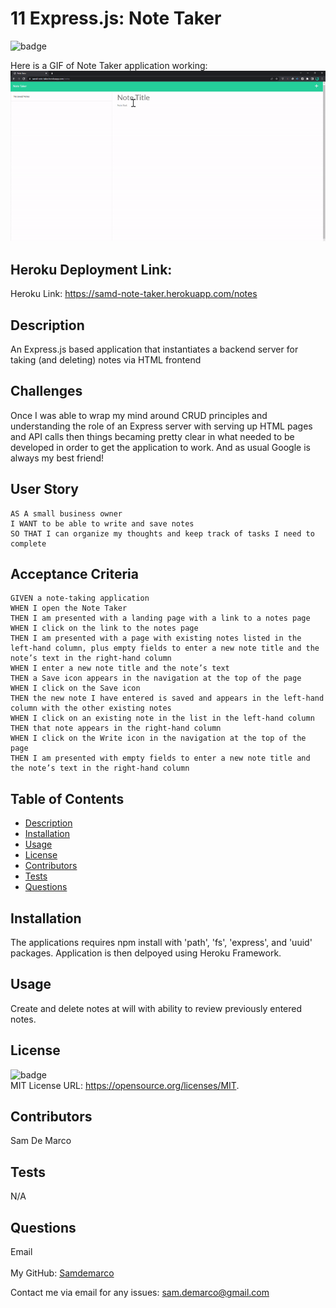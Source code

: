 <h1>11 Express.js: Note Taker </h1>
  
  ![badge](https://img.shields.io/badge/license-MIT-brightgreen)<br />
  
  Here is a GIF of Note Taker application working:
![Team Profile Generator](README_Note_Taker.gif)

## Heroku Deployment Link:

Heroku Link: https://samd-note-taker.herokuapp.com/notes 
  
  ## Description
   An Express.js based application that instantiates a backend server for taking (and deleting) notes via HTML frontend 
   
  ## Challenges

Once I was able to wrap my mind around CRUD principles and understanding the role of an Express server with serving up HTML pages and API calls then things becaming pretty clear in what needed to be developed in order to get the application to work. And as usual Google is always my best friend!

## User Story

```
AS A small business owner
I WANT to be able to write and save notes
SO THAT I can organize my thoughts and keep track of tasks I need to complete

```

## Acceptance Criteria

```
GIVEN a note-taking application
WHEN I open the Note Taker
THEN I am presented with a landing page with a link to a notes page
WHEN I click on the link to the notes page
THEN I am presented with a page with existing notes listed in the left-hand column, plus empty fields to enter a new note title and the note’s text in the right-hand column
WHEN I enter a new note title and the note’s text
THEN a Save icon appears in the navigation at the top of the page
WHEN I click on the Save icon
THEN the new note I have entered is saved and appears in the left-hand column with the other existing notes
WHEN I click on an existing note in the list in the left-hand column
THEN that note appears in the right-hand column
WHEN I click on the Write icon in the navigation at the top of the page
THEN I am presented with empty fields to enter a new note title and the note’s text in the right-hand column

```
   
  ## Table of Contents
  - [Description](#description)
  - [Installation](#installation)
  - [Usage](#usage)
  - [License](#license)
  - [Contributors](#contributors)
  - [Tests](#tests)
  - [Questions](#questions)
  ## Installation
   The applications requires npm install with 'path', 'fs', 'express', and 'uuid' packages. Application is then delpoyed using Heroku Framework.
  ## Usage
   Create and delete notes at will with ability to review previously entered notes.
  ## License
  ![badge](https://img.shields.io/badge/license-MIT-brightgreen)
  <br />
  MIT License URL:   https://opensource.org/licenses/MIT. 
  ## Contributors
   Sam De Marco
  ## Tests
  N/A 
  ## Questions
   Email<br />
  <br />
  My GitHub: [Samdemarco](https://github.com/Samdemarco)

  Contact me via email for any issues: sam.demarco@gmail.com<br /><br />
